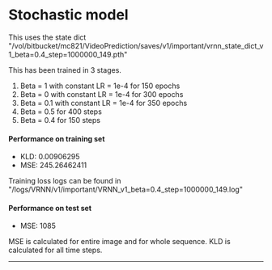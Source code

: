 # Stochastic model

This uses the state dict "/vol/bitbucket/mc821/VideoPrediction/saves/v1/important/vrnn_state_dict_v1_beta=0.4_step=1000000_149.pth"

This has been trained in 3 stages. 
1) Beta = 1 with constant LR = 1e-4 for 150 epochs
2) Beta = 0 with constant LR = 1e-4 for 300 epochs 
3) Beta = 0.1 with constant LR = 1e-4 for 350 epochs 
4) Beta = 0.5 for 400 steps 
5) Beta = 0.4 for 150 steps 

#### Performance on training set 
- KLD: 0.00906295
- MSE: 245.26462411

Training loss logs can be found in "/logs/VRNN/v1/important/VRNN_v1_beta=0.4_step=1000000_149.log"

#### Performance on test set 
- MSE: 1085 

MSE is calculated for entire image and for whole sequence. 
KLD is calculated for all time steps. 

--------------------------------------





